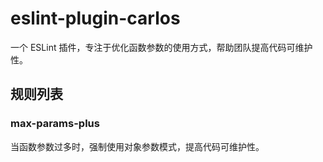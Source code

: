 # eslint-plugin-carlos

一个 ESLint 插件，专注于优化函数参数的使用方式，帮助团队提高代码可维护性。

## 规则列表

### max-params-plus
当函数参数过多时，强制使用对象参数模式，提高代码可维护性。
